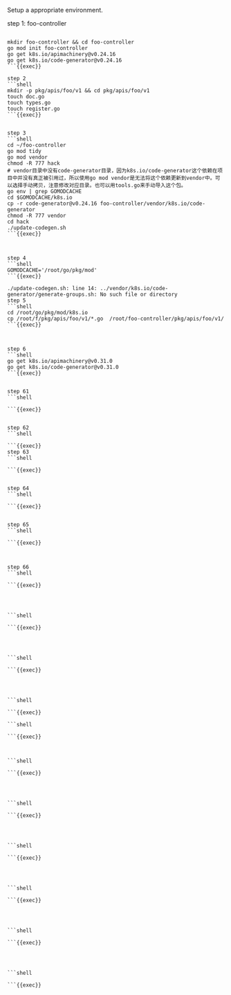 Setup a appropriate environment.

step 1: foo-controller

```shell

mkdir foo-controller && cd foo-controller
go mod init foo-controller
go get k8s.io/apimachinery@v0.24.16
go get k8s.io/code-generator@v0.24.16
```{{exec}}

step 2
```shell
mkdir -p pkg/apis/foo/v1 && cd pkg/apis/foo/v1
touch doc.go
touch types.go
touch register.go
```{{exec}}


step 3
```shell
cd ~/foo-controller
go mod tidy
go mod vendor
chmod -R 777 hack
# vendor目录中没有code-generator目录，因为k8s.io/code-generator这个依赖在项目中并没有真正被引用过，所以使用go mod vendor是无法将这个依赖更新到vendor中。可以选择手动拷贝，注意修改对应目录。也可以用tools.go来手动导入这个包。
go env | grep GOMODCACHE
cd $GOMODCACHE/k8s.io
cp -r code-generator@v0.24.16 foo-controller/vendor/k8s.io/code-generator
chmod -R 777 vendor
cd hack
./update-codegen.sh
```{{exec}}



step 4
```shell
GOMODCACHE='/root/go/pkg/mod'
```{{exec}}

./update-codegen.sh: line 14: ../vendor/k8s.io/code-generator/generate-groups.sh: No such file or directory
step 5
```shell
cd /root/go/pkg/mod/k8s.io
cp /root/f/pkg/apis/foo/v1/*.go  /root/foo-controller/pkg/apis/foo/v1/
```{{exec}}



step 6
```shell
go get k8s.io/apimachinery@v0.31.0
go get k8s.io/code-generator@v0.31.0
```{{exec}}


step 61
```shell

```{{exec}}


step 62
```shell

```{{exec}}
step 63
```shell

```{{exec}}


step 64
```shell

```{{exec}}


step 65
```shell

```{{exec}}



step 66
```shell

```{{exec}}




```shell

```{{exec}}




```shell

```{{exec}}




```shell

```{{exec}}

```shell

```{{exec}}



```shell

```{{exec}}




```shell

```{{exec}}




```shell

```{{exec}}




```shell

```{{exec}}




```shell

```{{exec}}




```shell

```{{exec}}
